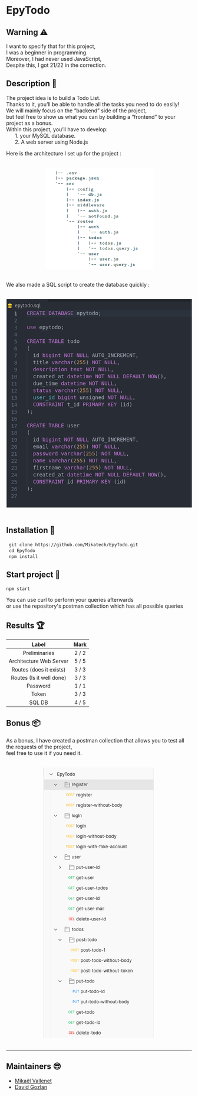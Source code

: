# EpyTodo

## Warning :warning:

I want to specify that for this project, \
I was a beginner in programming.\
Moreover, I had never used JavaScript,\
Despite this, I got 21/22 in the correction.
 
## Description :sunrise_over_mountains:

The project idea is to build a Todo List. \
Thanks to it, you’ll be able to handle all the tasks you need to do easily! \
We will mainly focus on the “backend” side of the project,\
but feel free to show us what you can by building a “frontend” to your project as a bonus.\
Within this project, you’ll have to develop:\
    &nbsp;&nbsp;&nbsp;&nbsp;&nbsp;&nbsp;1. your MySQL database.\
    &nbsp;&nbsp;&nbsp;&nbsp;&nbsp;&nbsp;2. A web server using Node.js


Here is the architecture I set up for the project :

<p align="center">
    <br/>
  <img src="./assets/archi.png" />
  <br/>
  <br/>
</p>

We also made a SQL script to create the database quickly : 

<p align="center">
    <br/>
  <img src="./assets/sql.png" />
  <br/>
  <br/>
</p>

## Installation :mag_right:

```
 git clone https://github.com/Mikatech/EpyTodo.git
 cd EpyTodo
 npm install
```

## Start project :checkered_flag:

```
npm start
```

You can use curl to perform your queries afterwards \
or use the repository's postman collection which has all possible queries

## Results :trophy:

|                          Label                        |      Mark       |
|:----------------------------------------------------------:|:------------------:|
|           Preliminaries | 2 / 2 |
| Architecture Web Server    | 5 / 5        |
| Routes (does it exists)           | 3 / 3        |
| Routes (Is it well done) | 3 / 3  |
|Password|1 / 1|
|Token|3 / 3|
|SQL DB | 4 / 5 |

## Bonus :package:

As a bonus, I have created a postman collection that allows you to test all the requests of the project,\
feel free to use it if you need it.

<p align="center">
    <br/>
  <img src="./assets/query.png" />
  <br/>
  <br/>
</p>


------------
## Maintainers :sunglasses:

 - [Mikaël Vallenet](https://github.com/Mikatech)
 - [David Gozlan](https://github.com/Davphla)
